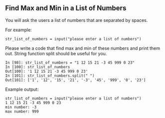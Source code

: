 ## Find Max and Min in a List of Numbers

You will ask the users a list of numbers that are separated by spaces.

For example:

    str_list_of_numbers = input("please enter a list of numbers")

Please write a code that find max and min of these numbers and print them out.
String function split should be useful for you.

    In [98]: str_list_of_numbers = "1 12 15 21 -3 45 999 0 23"
    In [100]: str_list_of_numbers
    Out[100]: '1 12 15 21 -3 45 999 0 23'
    In [101]: str_list_of_numbers.split(" ")
    Out[101]: ['1', '12', '15', '21', '-3', '45', '999', '0', '23']


Example output: 

    str_list_of_numbers = input("please enter a list of numbers")
    1 12 15 21 -3 45 999 0 23
    min number: -3
    max number: 999


